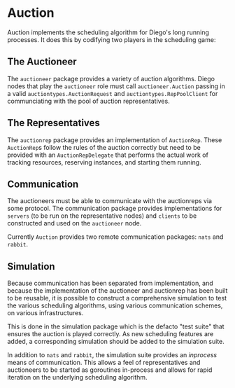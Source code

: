 # Auction

Auction implements the scheduling algorithm for Diego's long running processes.  It does this by codifying two players in the scheduling game:

## The Auctioneer

The `auctioneer` package provides a variety of auction algorithms.  Diego nodes that play the `auctioneer` role must call `auctioneer.Auction` passing in a valid `auctiontypes.AuctionRequest` and `auctiontypes.RepPoolClient` for communciating with the pool of auction representatives.

## The Representatives

The `auctionrep` package provides an implementation of `AuctionRep`.  These `AuctionRep`s follow the rules of the auction correctly but need to be provided with an `AuctionRepDelegate` that performs the actual work of tracking resources, reserving instances, and starting them running.

## Communication

The auctioneers must be able to communicate with the auctionreps via some protocol.  The communication package provides implementations for `servers` (to be run on the representative nodes) and `clients` to be constructed and used on the `auctioneer` node.

Currently `Auction` provides two remote communication packages: `nats` and `rabbit`.

## Simulation

Because communication has been separated from implementation, and because the implementation of the auctioneer and auctionrep has been built to be reusable, it is possible to construct a comprehensive simulation to test the various scheduling algorithms, using various communication schemes, on various infrastructures.

This is done in the simulation package which is the defacto "test suite" that ensures the auction is played correctly.  As new scheduling features are added, a corresponding simulation should be added to the simulation suite.

In addition to `nats` and `rabbit`, the simulation suite provides an *inprocess* means of communication.  This allows a feel of representatives and auctioneers to be started as goroutines in-process and allows for rapid iteration on the underlying scheduling algorithm.
